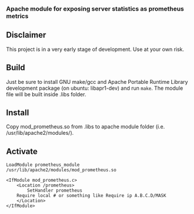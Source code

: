 ### Apache module for exposing server statistics as prometheus metrics

## Disclaimer

This project is in a very early stage of development. Use at your own risk.

## Build

Just be sure to install GNU make/gcc and Apache Portable Runtime Library development package (on ubuntu: libapr1-dev) and run `make`.
The module file will be built inside .libs folder.

## Install

Copy mod_prometheus.so from .libs to apache module folder (i.e. /usr/lib/apache2/modules/).

## Activate

```
LoadModule prometheus_module /usr/lib/apache2/modules/mod_prometheus.so
```

```
<IfModule mod_prometheus.c>
	<Location /prometheus>
		SetHandler prometheus
    Require local # or something like Require ip A.B.C.D/MASK
	</Location>
</IfModule>
```
